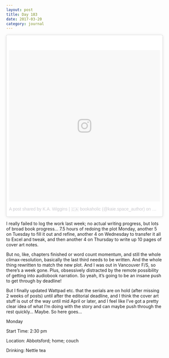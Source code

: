 ```yaml
---
layout: post
title: Day 183
date: 2017-03-20
category: journal
---
```


<blockquote class="instagram-media" data-instgrm-version="7" style=" background:#FFF; border:0; border-radius:3px; box-shadow:0 0 1px 0 rgba(0,0,0,0.5),0 1px 10px 0 rgba(0,0,0,0.15); margin: 1px; max-width:658px; padding:0; width:99.375%; width:-webkit-calc(100% - 2px); width:calc(100% - 2px);"><div style="padding:8px;"> <div style=" background:#F8F8F8; line-height:0; margin-top:40px; padding:50.0% 0; text-align:center; width:100%;"> <div style=" background:url(data:image/png;base64,iVBORw0KGgoAAAANSUhEUgAAACwAAAAsCAMAAAApWqozAAAABGdBTUEAALGPC/xhBQAAAAFzUkdCAK7OHOkAAAAMUExURczMzPf399fX1+bm5mzY9AMAAADiSURBVDjLvZXbEsMgCES5/P8/t9FuRVCRmU73JWlzosgSIIZURCjo/ad+EQJJB4Hv8BFt+IDpQoCx1wjOSBFhh2XssxEIYn3ulI/6MNReE07UIWJEv8UEOWDS88LY97kqyTliJKKtuYBbruAyVh5wOHiXmpi5we58Ek028czwyuQdLKPG1Bkb4NnM+VeAnfHqn1k4+GPT6uGQcvu2h2OVuIf/gWUFyy8OWEpdyZSa3aVCqpVoVvzZZ2VTnn2wU8qzVjDDetO90GSy9mVLqtgYSy231MxrY6I2gGqjrTY0L8fxCxfCBbhWrsYYAAAAAElFTkSuQmCC); display:block; height:44px; margin:0 auto -44px; position:relative; top:-22px; width:44px;"></div></div><p style=" color:#c9c8cd; font-family:Arial,sans-serif; font-size:14px; line-height:17px; margin-bottom:0; margin-top:8px; overflow:hidden; padding:8px 0 7px; text-align:center; text-overflow:ellipsis; white-space:nowrap;"><a href="https://www.instagram.com/p/BR4gEd3Fgwx/" style=" color:#c9c8cd; font-family:Arial,sans-serif; font-size:14px; font-style:normal; font-weight:normal; line-height:17px; text-decoration:none;" target="_blank">A post shared by K.A. Wiggins | 🇨🇦 bookaholic (@kaie.space_author)</a> on <time style=" font-family:Arial,sans-serif; font-size:14px; line-height:17px;" datetime="2017-03-21T02:07:39+00:00">Mar 20, 2017 at 7:07pm PDT</time></p></div></blockquote>
<script async defer src="//platform.instagram.com/en_US/embeds.js"></script>

I really failed to log the work last week; no actual writing progress, but lots of broad book progress… 7.5 hours of redoing the plot Monday, another 5 on Tuesday to fill it out and refine, another 4 on Wednesday to transfer it all to Excel and tweak, and then another 4 on Thursday to write up 10 pages of cover art notes. 

But no, like, chapters finished or word count momentum, and still the whole climax-resolution, basically the last third needs to be written. And the whole thing rewritten to match the new plot. And I was out in Vancouver F/S, so there’s a week gone. Plus, obsessively distracted by the remote possibility of getting into audiobook narration. So yeah, it’s going to be an insane push to get through by deadline! 

But I finally updated Wattpad etc. that the serials are on hold (after missing 2 weeks of posts) until after the editorial deadline, and I think the cover art stuff is out of the way until mid April or later, and I feel like I’ve got a pretty clear idea of what I’m doing with the story and can maybe push through the rest quickly… Maybe. So here goes...

Monday

Start Time: 2:30 pm

Location: Abbotsford; home; couch

Drinking: Nettle tea
